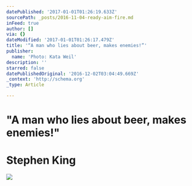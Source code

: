 ```yaml
---
datePublished: '2017-01-01T01:26:19.633Z'
sourcePath: _posts/2016-11-04-ready-aim-fire.md
inFeed: true
author: []
via: {}
dateModified: '2017-01-01T01:26:17.479Z'
title: '“A man who lies about beer, makes enemies!”'
publisher:
  name: 'Photo: Kata Weil'
description: ''
starred: false
datePublishedOriginal: '2016-12-02T03:04:49.669Z'
_context: 'http://schema.org'
_type: Article

---
```

# **"A man who lies about beer, makes enemies!"**

# **Stephen King**
![](https://the-grid-user-content.s3-us-west-2.amazonaws.com/887b9469-acca-4313-8072-9909350bc67a.jpg)